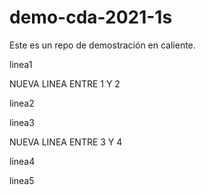 # demo-cda-2021-1s
Este es un repo de demostración en caliente.

linea1

NUEVA LINEA ENTRE 1 Y 2

linea2

linea3

NUEVA LINEA ENTRE 3 Y 4

linea4

linea5




